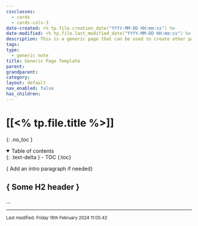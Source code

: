 ```yaml
---
cssclasses:
  - cards
  - cards-cols-3
date-created: <% tp.file.creation_date("YYYY-MM-DD HH:mm:ss") %>
date-modified: <% tp.file.last_modified_date("YYYY-MM-DD HH:mm:ss") %>
description: This is a generic page that can be used to create other pages
tags: 
type:
  - generic note
title: Generic Page Template
parent: 
grandparent: 
category: 
layout: default
nav_enabled: false
has_children:
---
```

# [[<% tp.file.title %>]]

{: .no_toc }

<details open markdown="block">
  <summary>
    Table of contents
  </summary>
  {: .text-delta }
- TOC
{:toc}
</details>

{ Add an intro paragraph if needed}

## { Some H2 header }

...



--- 

<small>
Last modified: Friday 16th February 2024 11:05:42
</small>
